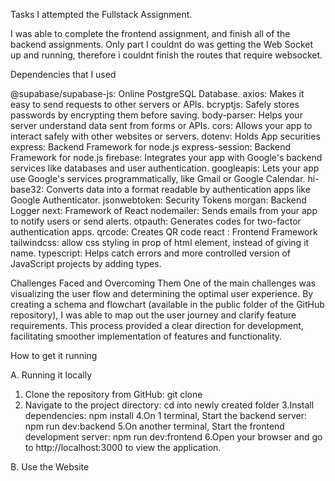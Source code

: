 Tasks
I attempted the Fullstack Assignment.

I was able to complete the frontend assignment, and finish all of the backend assignments.
Only part I couldnt do was getting the Web Socket up and running, therefore i couldnt finish the routes that require websocket.

Dependencies that I used

@supabase/supabase-js: Online PostgreSQL Database.
axios: Makes it easy to send requests to other servers or APIs.
bcryptjs: Safely stores passwords by encrypting them before saving.
body-parser: Helps your server understand data sent from forms or APIs.
cors: Allows your app to interact safely with other websites or servers.
dotenv: Holds App securities
express: Backend Framework for node.js
express-session: Backend Framework for node.js
firebase: Integrates your app with Google's backend services like databases and user authentication.
googleapis: Lets your app use Google's services programmatically, like Gmail or Google Calendar.
hi-base32: Converts data into a format readable by authentication apps like Google Authenticator.
jsonwebtoken: Security Tokens
morgan: Backend Logger
next: Framework of React
nodemailer: Sends emails from your app to notify users or send alerts.
otpauth: Generates codes for two-factor authentication apps.
qrcode: Creates QR code
react : Frontend Framework
tailwindcss: allow css styling in prop of html element, instead of giving it name.
typescript: Helps catch errors and more controlled version of JavaScript projects by adding types.

Challenges Faced and Overcoming Them
One of the main challenges was visualizing the user flow and determining the optimal user experience. By creating a schema and flowchart (available in the public folder of the GitHub repository), I was able to map out the user journey and clarify feature requirements. This process provided a clear direction for development, facilitating smoother implementation of features and functionality.

How to get it running

A. Running it locally

1. Clone the repository from GitHub: git clone <repository-url>
2. Navigate to the project directory: cd into newly created folder
   3.Install dependencies: npm install
   4.On 1 terminal, Start the backend server: npm run dev:backend
   5.On another terminal, Start the frontend development server: npm run dev:frontend
   6.Open your browser and go to http://localhost:3000 to view the application.

B. Use the Website
